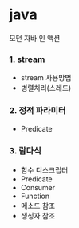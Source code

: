 # java
모던 자바 인 액션

### 1. stream
- stream 사용방법
- 병렬처리(스레드)
### 2. 정적 파라미터
- Predicate
### 3. 람다식
- 함수 디스크립터
- Predicate
- Consumer
- Function
- 메소드 참조
- 생성자 참조
